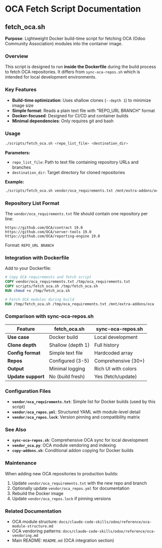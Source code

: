 # OCA Fetch Script Documentation

## fetch_oca.sh

**Purpose**: Lightweight Docker build-time script for fetching OCA (Odoo Community Association) modules into the container image.

### Overview

This script is designed to run **inside the Dockerfile** during the build process to fetch OCA repositories. It differs from `sync-oca-repos.sh` which is intended for local development environments.

### Key Features

- **Build-time optimization**: Uses shallow clones (`--depth 1`) to minimize image size
- **Simple format**: Reads a plain text file with "REPO_URL BRANCH" format
- **Docker-focused**: Designed for CI/CD and container builds
- **Minimal dependencies**: Only requires git and bash

### Usage

```bash
./scripts/fetch_oca.sh <repo_list_file> <destination_dir>
```

**Parameters:**
- `repo_list_file`: Path to text file containing repository URLs and branches
- `destination_dir`: Target directory for cloned repositories

**Example:**
```bash
./scripts/fetch_oca.sh vendor/oca_requirements.txt /mnt/extra-addons/oca
```

### Repository List Format

The `vendor/oca_requirements.txt` file should contain one repository per line:

```
https://github.com/OCA/contract 19.0
https://github.com/OCA/server-tools 19.0
https://github.com/OCA/reporting-engine 19.0
```

Format: `REPO_URL BRANCH`

### Integration with Dockerfile

Add to your Dockerfile:

```dockerfile
# Copy OCA requirements and fetch script
COPY vendor/oca_requirements.txt /tmp/oca_requirements.txt
COPY scripts/fetch_oca.sh /tmp/fetch_oca.sh
RUN chmod +x /tmp/fetch_oca.sh

# Fetch OCA modules during build
RUN /tmp/fetch_oca.sh /tmp/oca_requirements.txt /mnt/extra-addons/oca
```

### Comparison with sync-oca-repos.sh

| Feature | fetch_oca.sh | sync-oca-repos.sh |
|---------|--------------|-------------------|
| **Use case** | Docker build | Local development |
| **Clone depth** | Shallow (depth 1) | Full history |
| **Config format** | Simple text file | Hardcoded array |
| **Repos** | Configured (3-5) | Comprehensive (30+) |
| **Output** | Minimal logging | Rich UI with colors |
| **Update support** | No (build fresh) | Yes (fetch/update) |

### Configuration Files

- **`vendor/oca_requirements.txt`**: Simple list for Docker builds (used by this script)
- **`vendor/oca_repos.yml`**: Structured YAML with module-level detail
- **`vendor/oca_repos.lock`**: Version pinning and compatibility matrix

### See Also

- **`sync-oca-repos.sh`**: Comprehensive OCA sync for local development
- **`vendor_oca.py`**: OCA module vendoring and indexing
- **`copy-addons.sh`**: Conditional addon copying for Docker builds

### Maintenance

When adding new OCA repositories to production builds:

1. Update `vendor/oca_requirements.txt` with the new repo and branch
2. Optionally update `vendor/oca_repos.yml` for documentation
3. Rebuild the Docker image
4. Update `vendor/oca_repos.lock` if pinning versions

### Related Documentation

- OCA module structure: `docs/claude-code-skills/odoo/reference/oca-module-structure.md`
- OCA vendoring patterns: `docs/claude-code-skills/odoo/reference/oca-vendoring.md`
- Main README: `README.md` (OCA integration section)

